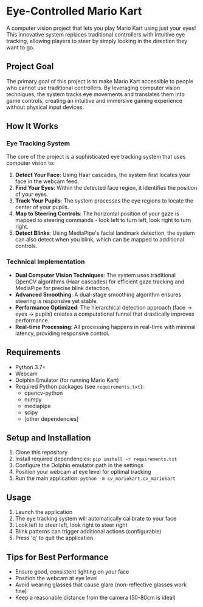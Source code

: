 # Eye-Controlled Mario Kart

A computer vision project that lets you play Mario Kart using just your eyes! This innovative system replaces traditional controllers with intuitive eye tracking, allowing players to steer by simply looking in the direction they want to go.

## Project Goal

The primary goal of this project is to make Mario Kart accessible to people who cannot use traditional controllers. By leveraging computer vision techniques, the system tracks eye movements and translates them into game controls, creating an intuitive and immersive gaming experience without physical input devices.

## How It Works

### Eye Tracking System

The core of the project is a sophisticated eye tracking system that uses computer vision to:

1. **Detect Your Face**: Using Haar cascades, the system first locates your face in the webcam feed.
2. **Find Your Eyes**: Within the detected face region, it identifies the position of your eyes.
3. **Track Your Pupils**: The system processes the eye regions to locate the center of your pupils.
4. **Map to Steering Controls**: The horizontal position of your gaze is mapped to steering commands - look left to turn left, look right to turn right.
5. **Detect Blinks**: Using MediaPipe's facial landmark detection, the system can also detect when you blink, which can be mapped to additional controls.

### Technical Implementation

- **Dual Computer Vision Techniques**: The system uses traditional OpenCV algorithms (Haar cascades) for efficient gaze tracking and MediaPipe for precise blink detection.
- **Advanced Smoothing**: A dual-stage smoothing algorithm ensures steering is responsive yet stable.
- **Performance Optimized**: The hierarchical detection approach (face → eyes → pupils) creates a computational funnel that drastically improves performance.
- **Real-time Processing**: All processing happens in real-time with minimal latency, providing responsive control.

## Requirements

- Python 3.7+
- Webcam
- Dolphin Emulator (for running Mario Kart)
- Required Python packages (see `requirements.txt`):
  - opencv-python
  - numpy
  - mediapipe
  - scipy
  - [other dependencies]

## Setup and Installation

1. Clone this repository
2. Install required dependencies: `pip install -r requirements.txt`
3. Configure the Dolphin emulator path in the settings
4. Position your webcam at eye level for optimal tracking
5. Run the main application: `python -m cv_mariokart.cv_mariokart`

## Usage

1. Launch the application
2. The eye tracking system will automatically calibrate to your face
3. Look left to steer left, look right to steer right
4. Blink patterns can trigger additional actions (configurable)
5. Press 'q' to quit the application

## Tips for Best Performance

- Ensure good, consistent lighting on your face
- Position the webcam at eye level
- Avoid wearing glasses that cause glare (non-reflective glasses work fine)
- Keep a reasonable distance from the camera (50-80cm is ideal)